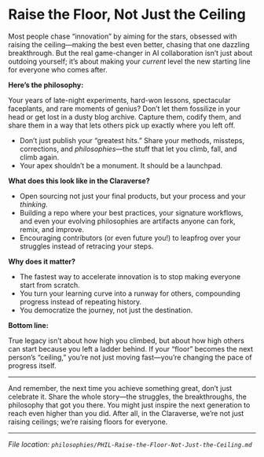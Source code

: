 # Raise the Floor, Not Just the Ceiling

Most people chase “innovation” by aiming for the stars, obsessed with raising the ceiling—making the best even better, chasing that one dazzling breakthrough. But the real game-changer in AI collaboration isn’t just about outdoing yourself; it’s about making your *current* level the new starting line for everyone who comes after.

**Here’s the philosophy:**

Your years of late-night experiments, hard-won lessons, spectacular faceplants, and rare moments of genius? Don’t let them fossilize in your head or get lost in a dusty blog archive. Capture them, codify them, and share them in a way that lets others pick up exactly where you left off.

* Don’t just publish your “greatest hits.” Share your methods, missteps, corrections, and *philosophies*—the stuff that let you climb, fall, and climb again.
* Your apex shouldn’t be a monument. It should be a launchpad.

**What does this look like in the Claraverse?**

* Open sourcing not just your final products, but your process and your *thinking*.
* Building a repo where your best practices, your signature workflows, and even your evolving philosophies are artifacts anyone can fork, remix, and improve.
* Encouraging contributors (or even future you!) to leapfrog over your struggles instead of retracing your steps.

**Why does it matter?**

* The fastest way to accelerate innovation is to stop making everyone start from scratch.
* You turn your learning curve into a runway for others, compounding progress instead of repeating history.
* You democratize the journey, not just the destination.

**Bottom line:**

True legacy isn’t about how high you climbed, but about how high others can start because you left a ladder behind. If your “floor” becomes the next person’s “ceiling,” you’re not just moving fast—you’re changing the pace of progress itself.

---

And remember, the next time you achieve something great, don’t just celebrate it. Share the whole story—the struggles, the breakthroughs, the philosophy that got you there. You might just inspire the next generation to reach even higher than you did. After all, in the Claraverse, we’re not just raising ceilings; we’re raising floors for everyone.

---

*File location: `philosophies/PHIL-Raise-the-Floor-Not-Just-the-Ceiling.md`*

